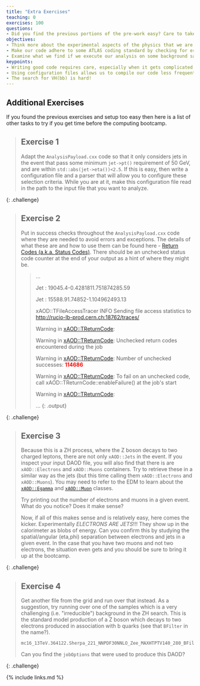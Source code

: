 ```yaml
---
title: "Extra Exercises"
teaching: 0
exercises: 100
questions:
- Did you find the previous portions of the pre-work easy? Care to take it a next step?
objectives:
- Think more about the experimental aspects of the physics that we are investigating. How to the charged leptons come into play?
- Make our code adhere to some ATLAS coding standard by checking for errors.
- Examine what we find if we execute our analysis on some background samples.
keypoints:
- Writing good code requires care, especially when it gets complicated.
- Using configuration files allows us to compile our code less frequently.
- The search for VH(bb) is hard!
---
```


## Additional Exercises

If you found the previous exercises and setup too easy then here is a list of other tasks to try if you get time before the computing bootcamp.

> ## Exercise 1
>
> Adapt the `AnalysisPayload.cxx` code so that it only considers jets in the event that pass some minimum `jet->pt()` requirement
> of 50 GeV, and are within `std::abs(jet->eta())<2.5`.  If this is easy, then write a configuration file and a parser that will
> allow you to configure these selection criteria. While you are at it, make this configuration file read in the path to the
> input file that you want to analyze.
>
{: .challenge}

> ## Exercise 2
>
> Put in success checks throughout the `AnalysisPayload.cxx` code where they are needed to avoid errors and exceptions.
> The details of what these are and how to use them can be found here - [Return Codes (a.k.a. Status Codes)](https://atlassoftwaredocs.web.cern.ch/ABtutorial/basic_status_code/). There should be an unchecked status code counter
> at the end of your output as a hint of where they might be.
>
> > ...
> >
> > Jet : 19045.4-0.4281811.751874285.59
> >
> > Jet : 15588.91.74852-1.104962493.13
> >
> > xAOD::TFileAccessTracer   INFO    Sending file access statistics to http://rucio-lb-prod.cern.ch:18762/traces/
> >
> > Warning in <xAOD::TReturnCode>:
> >
> > Warning in <xAOD::TReturnCode>: Unchecked return codes encountered during the job
> >
> > Warning in <xAOD::TReturnCode>: Number of unchecked successes: **<font color="red">114686</font>**
> >
> > Warning in <xAOD::TReturnCode>: To fail on an unchecked code, call xAOD::TReturnCode::enableFailure() at the job's start
> >
> > Warning in <xAOD::TReturnCode>:
> >
> > ...
> {: .output}
>
{: .challenge}

> ## Exercise 3
>
> Because this is a ZH process, where the Z boson decays to two charged leptons, there are not only `xAOD::Jets` in the event.
> If you inspect your input DAOD file, you will also find that there is are `xAOD::Electrons` and `xAOD::Muons` containers.  Try
> to retrieve these in a similar way as the jets (but this time calling them `xAOD::Electrons` and `xAOD::Muons`).  You may need to
> refer to the EDM to learn about the [`xAOD::Egamma`](https://gitlab.cern.ch/atlas/athena/tree/21.2/Event/xAOD/xAODEgamma) and
> [`xAOD::Muon`](https://gitlab.cern.ch/atlas/athena/tree/21.2/Event/xAOD/xAODMuon) classes.
>
> Try printing out the number of electrons and muons in a given event.  What do you notice? Does it make sense?
>
> Now, if all of this makes sense and is relatively easy, here comes the kicker.  Experimentally *ELECTRONS ARE JETS*!!!  They
> show up in the calorimeter as blobs of energy.  Can you confirm this by studying the spatial/angular (eta,phi) separation
> between electrons and jets in a given event.  In the case that you have two muons and not two electrons, the situation even gets
> and you should be sure to bring it up at the bootcamp.
>
{: .challenge}

> ## Exercise 4
>
> Get another file from the grid and run over that instead. As a suggestion, try running over one of the samples which is a
> very challenging (i.e. "irreducible") background in the ZH search.  This is the standard model production of a Z boson which
> decays to two electrons produced in association with b quarks (see that `BFilter` in the name?).
> ```
> mc16_13TeV.364122.Sherpa_221_NNPDF30NNLO_Zee_MAXHTPTV140_280_BFilter.deriv.DAOD_EXOT27.e5299_s3126_r9364_p3840
> ```
>
> Can you find the `jobOptions` that were used to produce this DAOD?
>
{: .challenge}

{% include links.md %}

